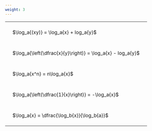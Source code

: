 ```yaml
---
weight: 3
---
```


<style type="text/css">
#T_d3f15 th.col_heading {
  text-align: left;
  font-size: 1em;
}
#T_d3f15 td {
  text-align: left;
  font-size: 1em;
  padding: 1.5em;
}
</style>
<table id="T_d3f15">
  <thead>
  </thead>
  <tbody>
    <tr>
      <td id="T_d3f15_row0_col0" class="data row0 col0" >$\log_a{(xy)} = \log_a{x} + log_a{y}$</td>
    </tr>
    <tr>
      <td id="T_d3f15_row1_col0" class="data row1 col0" >$\log_a{\left(\dfrac{x}{y}\right)} = \log_a{x} - log_a{y}$</td>
    </tr>
    <tr>
      <td id="T_d3f15_row2_col0" class="data row2 col0" >$\log_a{x^n} = n\log_a{x}$</td>
    </tr>
    <tr>
      <td id="T_d3f15_row3_col0" class="data row3 col0" >$\log_a{\left(\dfrac{1}{x}\right)} = -\log_a{x}$</td>
    </tr>
    <tr>
      <td id="T_d3f15_row4_col0" class="data row4 col0" >$\log_a{x} = \dfrac{\log_b{x}}{\log_b{a}}$</td>
    </tr>
  </tbody>
</table>
